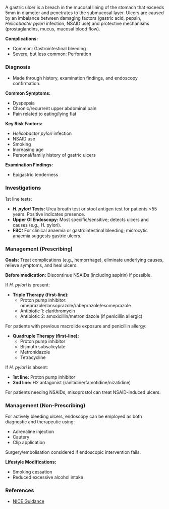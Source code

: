 A gastric ulcer is a breach in the mucosal lining of the stomach that exceeds 5mm in diameter and penetrates to the submucosal layer. Ulcers are caused by an imbalance between damaging factors (gastric acid, pepsin, _Helicobacter pylori_ infection, NSAID use) and protective mechanisms (prostaglandins, mucus, mucosal blood flow). 

**Complications:** 
- Common: Gastrointestinal bleeding
- Severe, but less common: Perforation

### Diagnosis
- Made through history, examination findings, and endoscopy confirmation.

**Common Symptoms:**
- Dyspepsia 
- Chronic/recurrent upper abdominal pain 
- Pain related to eating/lying flat

**Key Risk Factors:**
- _Helicobacter pylori_ infection 
- NSAID use 
- Smoking 
- Increasing age 
- Personal/family history of gastric ulcers

**Examination Findings:**
- Epigastric tenderness

### Investigations
1st line tests:
- **_H. pylori_ Tests:** Urea breath test or stool antigen test for patients <55 years. Positive indicates presence.
- **Upper GI Endoscopy:** Most specific/sensitive; detects ulcers and causes (e.g., H. pylori).
- **FBC:** For clinical anaemia or gastrointestinal bleeding; microcytic anaemia suggests gastric ulcers.

### Management (Prescribing)
**Goals:** Treat complications (e.g., hemorrhage), eliminate underlying causes, relieve symptoms, and heal ulcers.

**Before medication:** Discontinue NSAIDs (including aspirin) if possible.

If _H. pylori_ is present:
- **Triple Therapy (first-line):**
  - Proton pump inhibitor: omeprazole/lansoprazole/rabeprazole/esomeprazole
  - Antibiotic 1: clarithromycin
  - Antibiotic 2: amoxicillin/metronidazole (if penicillin allergic)

For patients with previous macrolide exposure and penicillin allergy:
- **Quadruple Therapy (first-line):**
  - Proton pump inhibitor
  - Bismuth subsalicylate
  - Metronidazole
  - Tetracycline

If _H. pylori_ is absent:
- **1st line:** Proton pump inhibitor
- **2nd line:** H2 antagonist (ranitidine/famotidine/nizatidine)

For patients needing NSAIDs, misoprostol can treat NSAID-induced ulcers.

### Management (Non-Prescribing)
For actively bleeding ulcers, endoscopy can be employed as both diagnostic and therapeutic using:
- Adrenaline injection 
- Cautery 
- Clip application 

Surgery/embolisation considered if endoscopic intervention fails.

**Lifestyle Modifications:**
- Smoking cessation 
- Reduced excessive alcohol intake 

### References
- [NICE Guidance](https://www.nice.org.uk/guidance/cg184)
